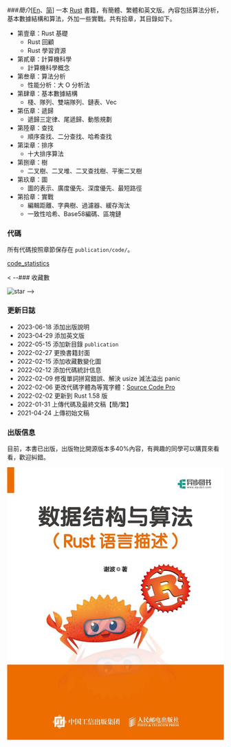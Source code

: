 ###*簡介*[[En](./README.md)、[简](./README_CN.md)]
一本 [Rust](https://www.rust-lang.org/)  書籍，有簡體、繁體和英文版。內容包括算法分析，基本數據結構和算法，外加一些實戰。共有拾章，其目錄如下。

* 第壹章：Rust 基礎
    - Rust 回顧
    - Rust 學習資源
* 第貳章：計算機科學
    - 計算機科學概念
* 第叁章：算法分析
    - 性能分析：大 O 分析法
* 第肆章：基本數據結構
    - 棧、隊列、雙端隊列、鏈表、Vec
* 第伍章：遞歸
    - 遞歸三定律、尾遞歸、動態規劃
* 第陸章：查找
    - 順序查找、二分查找、哈希查找
* 第柒章：排序
    - 十大排序算法
* 第捌章：樹
    - 二叉樹、二叉堆、二叉查找樹、平衡二叉樹
* 第玖章：圖
    - 圖的表示、廣度優先、深度優先、最短路徑
* 第拾章：實戰
    - 編輯距離、字典樹、過濾器、緩存淘汰
    - 一致性哈希、Base58編碼、區塊鏈 

### 代碼

所有代碼按照章節保存在 `publication/code/`。

 [code_statistics](./code_statistics.png)

< --### 收藏數

![star](https://starchart.cc/QMHTMY/RustBook.svg)
-->

### 更新日誌
* 2023-06-18 添加出版說明
* 2023-04-29 添加英文版
* 2022-05-15 添加新目錄 `publication`
* 2022-02-27 更換書籍封面
* 2022-02-15 添加收藏數變化圖
* 2022-02-12 添加代碼統計信息
* 2022-02-09 修復單詞拼寫錯誤、解決 usize 減法溢出 panic
* 2022-02-06 更改代碼字體為等寬字體：[Source Code Pro](https://github.com/adobe-fonts/source-code-pro)
* 2022-02-02 更新到 Rust 1.58 版
* 2022-01-31 上傳代碼及最終文稿【簡/繁】
* 2021-04-24 上傳初始文稿

### 出版信息
目前，本書已出版，出版物比開源版本多40%內容，有興趣的同學可以購買來看看，歡迎糾錯。

![PublishCover](./RustPublishCover.jpg)

 
